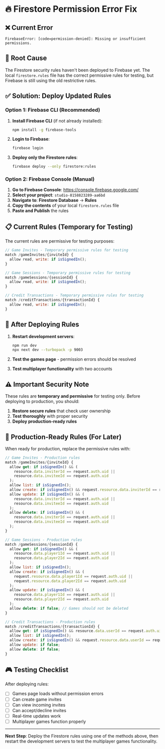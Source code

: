 # 🔥 Firestore Permission Error Fix

## ❌ **Current Error**
```
FirebaseError: [code=permission-denied]: Missing or insufficient permissions.
```

## 🎯 **Root Cause**
The Firestore security rules haven't been deployed to Firebase yet. The local `firestore.rules` file has the correct permissive rules for testing, but Firebase is still using the old restrictive rules.

## ✅ **Solution: Deploy Updated Rules**

### **Option 1: Firebase CLI (Recommended)**

1. **Install Firebase CLI** (if not already installed):
   ```bash
   npm install -g firebase-tools
   ```

2. **Login to Firebase**:
   ```bash
   firebase login
   ```

3. **Deploy only the Firestore rules**:
   ```bash
   firebase deploy --only firestore:rules
   ```

### **Option 2: Firebase Console (Manual)**

1. **Go to Firebase Console**: https://console.firebase.google.com/
2. **Select your project**: `studio-8158823289-aa6bd`
3. **Navigate to**: **Firestore Database** → **Rules**
4. **Copy the contents** of your local `firestore.rules` file
5. **Paste and Publish** the rules

## 📋 **Current Rules (Temporary for Testing)**

The current rules are permissive for testing purposes:

```javascript
// Game Invites - Temporary permissive rules for testing
match /gameInvites/{inviteId} {
  allow read, write: if isSignedIn();
}

// Game Sessions - Temporary permissive rules for testing
match /gameSessions/{sessionId} {
  allow read, write: if isSignedIn();
}

// Credit Transactions - Temporary permissive rules for testing
match /creditTransactions/{transactionId} {
  allow read, write: if isSignedIn();
}
```

## 🚀 **After Deploying Rules**

1. **Restart development servers**:
   ```bash
   npm run dev
   npx next dev --turbopack -p 9003
   ```

2. **Test the games page** - permission errors should be resolved

3. **Test multiplayer functionality** with two accounts

## ⚠️ **Important Security Note**

These rules are **temporary and permissive** for testing only. Before deploying to production, you should:

1. **Restore secure rules** that check user ownership
2. **Test thoroughly** with proper security
3. **Deploy production-ready rules**

## 🔧 **Production-Ready Rules (For Later)**

When ready for production, replace the permissive rules with:

```javascript
// Game Invites - Production rules
match /gameInvites/{inviteId} {
  allow get: if isSignedIn() && (
    resource.data.inviterId == request.auth.uid ||
    resource.data.inviteeId == request.auth.uid
  );
  allow list: if isSignedIn();
  allow create: if isSignedIn() && request.resource.data.inviterId == request.auth.uid;
  allow update: if isSignedIn() && (
    resource.data.inviterId == request.auth.uid ||
    resource.data.inviteeId == request.auth.uid
  );
  allow delete: if isSignedIn() && (
    resource.data.inviterId == request.auth.uid ||
    resource.data.inviteeId == request.auth.uid
  );
}

// Game Sessions - Production rules
match /gameSessions/{sessionId} {
  allow get: if isSignedIn() && (
    resource.data.player1Id == request.auth.uid ||
    resource.data.player2Id == request.auth.uid
  );
  allow list: if isSignedIn();
  allow create: if isSignedIn() && (
    request.resource.data.player1Id == request.auth.uid ||
    request.resource.data.player2Id == request.auth.uid
  );
  allow update: if isSignedIn() && (
    resource.data.player1Id == request.auth.uid ||
    resource.data.player2Id == request.auth.uid
  );
  allow delete: if false; // Games should not be deleted
}

// Credit Transactions - Production rules
match /creditTransactions/{transactionId} {
  allow get: if isSignedIn() && resource.data.userId == request.auth.uid;
  allow list: if isSignedIn();
  allow create: if isSignedIn() && request.resource.data.userId == request.auth.uid;
  allow update: if false;
  allow delete: if false;
}
```

## 🎮 **Testing Checklist**

After deploying rules:

- [ ] Games page loads without permission errors
- [ ] Can create game invites
- [ ] Can view incoming invites
- [ ] Can accept/decline invites
- [ ] Real-time updates work
- [ ] Multiplayer games function properly

---

**Next Step**: Deploy the Firestore rules using one of the methods above, then restart the development servers to test the multiplayer games functionality.
